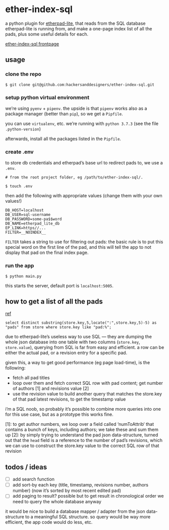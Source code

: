 ether-index-sql
===============

a python plugin for [etherpad-lite](https://github.com/ether/etherpad-lite/wiki/How-to-list-all-pads), that reads from the SQL database etherpad-lite is running from, and make a one-page index list of all the pads, plus some useful details for each.

[ether-index-sql frontpage](./ether-index.png)

## usage

### clone the repo

```
$ git clone git@github.com:hackersanddesigners/ether-index-sql.git
```

### setup python virtual environment

we’re using `pyenv` + `pipenv`. the upside is that `pipenv` works also as a package manager (better than `pip`), so we get a `Pipfile`.

you can use `virtualenv`, etc. we’re running with `python 3.7.3` (see the file `.python-version`) 

afterwards, install all the packages listed in the `Pipfile`.

### create .env

to store db credentials and etherpad’s base url to redirect pads to, we use a `.env`.

```
# from the root project folder, eg /path/to/ether-index-sql/.

$ touch .env
```

then add the following with appropriate values (change them with your own values!)

```
DB_HOST=localhost
DB_USER=sql-username
DB_PASSWORD=some-pa$$word
DB_NAME=etherpad_lite_db
EP_LINK=https//...
FILTER=__NOINDEX__
```

`FILTER` takes a string to use for filtering out pads: the basic rule is to put this special word on the first line of the pad, and this will tell the app to not display that pad on the final index page.

### run the app

```
$ python main.py
```

this starts the server, default port is `localhost:5005`.

## how to get a list of all the pads

[ref](https://github.com/ether/etherpad-lite/wiki/How-to-list-all-pads)

```
select distinct substring(store.key,5,locate(":",store.key,5)-5) as "pads" from store where store.key like "pad:%";
```

due to etherpad-lite’s useless way to use SQL — they are dumping the whole json database into one table with two columns (`store.key`, `store.value`), querying from SQL is far from easy and efficient. a row can be either the actual pad, or a revision entry for a specific pad.

given this, a way to get good performance (eg page load-time), is the following:

- fetch all pad titles 
- loop over them and fetch correct SQL row with pad content; get number of authors [1] and revisions value [2]
- use the revision value to build another query that matches the store.key of that pad latest revisions, to get the timestamp value

i’m a SQL noob, so probably it’s possible to combine more queries into one for this use case, but as a prototype this works fine.

[1]: to get author numbers, we loop over a field called ‘numToAttrib‘ that contains a bunch of keys, including authors; we take these and sum them up
[2]: by simply trying to understand the pad json data-structure, turned out that the `head` field is a reference to the number of pad’s revisions, which we can use to construct the store.key value to the correct SQL row of that revision

## todos / ideas

- [ ] add search function
- [ ] add sort-by each key (title, timestamp, revisions number, authors number) (now it’s sorted by most recent edited pad)
- [ ] add paging to result? possible but to get result in chronological order we need to query the whole database anyway

it would be nice to build a database mapper / adapter from the json data-structure to a meaningful SQL structure. so query would be way more efficient, the app code would do less, etc.
